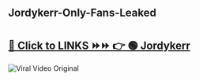 
 ## Jordykerr-Only-Fans-Leaked

# <h2><a href="https://clipsfans.com/Jordykerr&ref=git">🔗 Click to LINKS ⏩⏩ 👉 🟢 Jordykerr </a></h2>

<a href="https://clipsfans.com/Jordykerr&ref=git" rel="nofollow" data-target="animated-image.originalLink"><img src="https://i.ibb.co.com/xMMVF88/686577567.gif" alt="Viral Video Original" style="max-width: 100%; display: inline-block;" data-target="animated-image.originalImage"></a>
